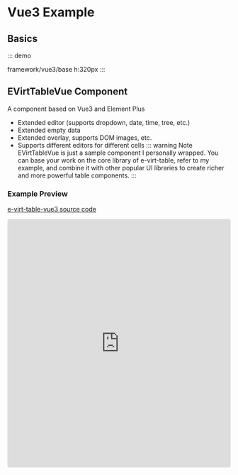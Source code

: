 # Vue3 Example

## Basics

::: demo

framework/vue3/base
h:320px
:::

## EVirtTableVue Component
A component based on Vue3 and Element Plus
- Extended editor (supports dropdown, date, time, tree, etc.)
- Extended empty data
- Extended overlay, supports DOM images, etc.
- Supports different editors for different cells
::: warning Note
EVirtTableVue is just a sample component I personally wrapped. You can base your work on the core library of e-virt-table, refer to my example, and combine it with other popular UI libraries to create richer and more powerful table components.
:::

### Example Preview
[e-virt-table-vue3 source code](https://github.com/laichuangwen/e-virt-table-vue3)
<iframe
  src="https://laichuangwen.github.io/e-virt-table-vue3"
  style="width: 100%; height: 560px; border: 0; border-radius: 4px; overflow: hidden;"
  title="CodeSandbox Preview"
  sandbox="allow-modals allow-forms allow-popups allow-scripts allow-same-origin allow-top-navigation"
></iframe>
